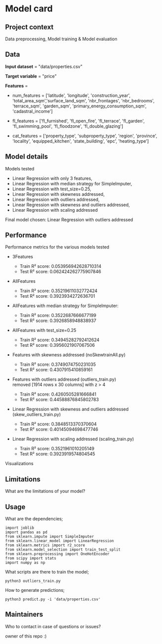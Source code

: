 # Model card

## Project context

Data preprocessing, Model training & Model evaluation

## Data

**Input dataset** = "data/properties.csv" </p>
**Target variable** = "price"</p>
**Features** = 
- num_features = ['latitude', 'longitude', 'construction_year', 'total_area_sqm','surface_land_sqm', 'nbr_frontages', 'nbr_bedrooms', 'terrace_sqm', 'garden_sqm', 'primary_energy_consumption_sqm', 'cadastral_income']</p>
- fl_features = ['fl_furnished', 'fl_open_fire', 'fl_terrace', 'fl_garden', 'fl_swimming_pool', 'fl_floodzone', 'fl_double_glazing']</p>
- cat_features = ['property_type', 'subproperty_type', 'region', 'province', 'locality',
       'equipped_kitchen', 'state_building', 'epc', 'heating_type']</p>

## Model details

Models tested
- Linear Regression with only 3 features,
- Linear Regression with median strategy for SimpleImputer,
- Linear Regression with test_size=0.25,
- Linear Regression with skewness addressed,
- Linear Regression with outliers addressed,
- Linear Regression with skewness and outliers addressed,
- Linear Regression with scaling addressed </p>

Final model chosen: Linear Regression with outliers addressed

## Performance

Performance metrics for the various models tested
- 3Features
    - Train R² score: 0.053956942628710314
    - Test R² score: 0.062424262775907846

- AllFeatures
    - Train R² score: 0.35219611032772424
    - Test R² score: 0.3923934272636701

- AllFeatures with median strategy for SimpleImputer:
    - Train R² score: 0.3522687666677199
    - Test R² score: 0.3926858948838937

- AllFeatures with test_size=0.25
    - Train R² score: 0.34945282792412624
    - Test R² score: 0.3956021907067506

- Features with skewness addressed (noSkewtrainAll.py)
    - Train R² score: 0.3749074750231035
    - Test R² score: 0.4307915410859161

- Features with outliers addressed (outliers_train.py) <br>
    removed [1914 rows x 30 columns] with z > 4 
    - Train R² score: 0.4260505281666841
    - Test R² score: 0.44588876845802783

- Linear Regression with skewness and outliers addressed (skew_outliers_train.py)
    - Train R² score: 0.3848513370370604
    - Test R² score: 0.40145094698477746

- Linear Regression with scaling addressed (scaling_train.py)
    - Train R² score: 0.3521961010205149
    - Test R² score: 0.3923919574804545

Visualizations

## Limitations

What are the limitations of your model?

## Usage

What are the dependencies;</p>
`import joblib`<br>
`import pandas as pd`<br>
`from sklearn.impute import SimpleImputer`<br>
`from sklearn.linear_model import LinearRegression`<br>
`from sklearn.metrics import r2_score`<br>
`from sklearn.model_selection import train_test_split`<br>
`from sklearn.preprocessing import OneHotEncoder`<br>
`from scipy import stats`<br>
`import numpy as np`<br>

What scripts are there to train the model;</p>
`python3 outliers_train.py`

How to generate predictions;</p>
`python3 predict.py -i 'data/properties.csv'`

## Maintainers

Who to contact in case of questions or issues?</p>
owner of this repo :)</p>
